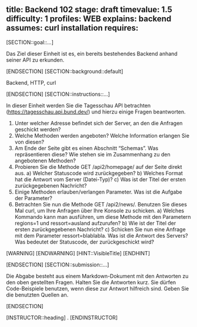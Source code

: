 title: Backend 102
stage: draft
timevalue: 1.5
difficulty: 1
profiles: WEB
explains: backend
assumes: curl installation
requires:
---
[SECTION::goal::...]

Das Ziel dieser Einheit ist es, ein bereits bestehendes Backend anhand seiner API zu erkunden.

[ENDSECTION]
[SECTION::background::default]

Backend, HTTP, curl

[ENDSECTION]
[SECTION::instructions::...]

In dieser Einheit werden Sie die Tagesschau API betrachten (https://tagesschau.api.bund.dev/) und hierzu einige Fragen beantworten.

1. Unter welcher Adresse befindet sich der Server, an den die Anfragen geschickt werden?
2. Welche Methoden werden angeboten? Welche Information erlangen Sie von diesen?
3. Am Ende der Seite gibt es einen Abschnitt “Schemas”. Was repräsentieren diese? Wie stehen sie im Zusammenhang zu den angebotenen Methoden?
4. Probieren Sie die Methode GET /api2/homepage/ auf der Seite direkt aus.
a) Welcher Statuscode wird zurückgegeben?
b) Welches Format hat die Antwort vom Server (Datei-Typ)?
c) Was ist der Titel der ersten zurückgegebenen Nachricht?
5. Einige Methoden erlauben/verlangen Parameter. Was ist die Aufgabe der Parameter?
6. Betrachten Sie nun die Methode GET /api2/news/. Benutzen Sie dieses Mal curl, um Ihre Anfragen über Ihre Konsole zu schicken.
a) Welches Kommando kann man ausführen, um diese Methode mit den Parametern regions=1 und ressort=ausland aufzurufen?
b) Wie ist der Titel der ersten zurückgegebenen Nachricht?
c) Schicken Sie nun eine Anfrage mit dem Parameter ressort=blablabla. Was ist die Antwort des Servers? Was bedeutet der Statuscode, der zurückgeschickt wird?


[WARNING]
[ENDWARNING]
[HINT::VisibleTitle]
[ENDHINT]

[ENDSECTION]
[SECTION::submission::...]

Die Abgabe besteht aus einem Markdown-Dokument mit den Antworten zu den oben gestellten Fragen. Halten Sie die Antworten kurz. Sie dürfen Code-Beispiele benutzen, wenn diese zur Antwort hilfreich sind. Geben Sie die benutzten Quellen an.

[ENDSECTION]

[INSTRUCTOR::heading]
.
[ENDINSTRUCTOR]
